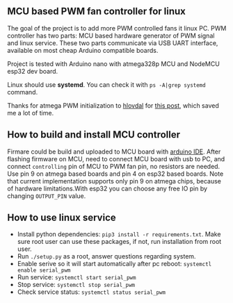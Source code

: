 ## MCU based PWM fan controller for linux

The goal of the project is to add more PWM controlled fans it linux PC.
PWM controller has two parts: MCU based hardware generator of PWM signal and linux service. These two parts communicate via USB UART interface, available on most cheap Arduino compatible boards.

Project is tested with Arduino nano with atmega328p MCU and NodeMCU esp32 dev board.

Linux should use **systemd**. You can check it with `ps -A|grep systemd` command.

Thanks for atmega PWM initialization to [hlovdal](https://stackoverflow.com/users/23118/hlovdal) for [this post](https://stackoverflow.com/a/64864315/15324164), which saved me a lot of time.

## How to build and install MCU controller

Firmare could be build and uploaded to MCU board with [arduino IDE](https://www.arduino.cc/en/software/).
After flashing firmware on MCU, need to connect MCU board with usb to PC, and connect `controlling` pin of MCU to PWM fan pin, no resistors are needed.
Use pin 9 on atmega based boards and pin 4 on esp32 based boards. Note that current implementation supports only pin 9 on atmega chips, because of hardware limitations.With esp32 you can choose any free IO pin by changing `OUTPUT_PIN` value.

## How to use linux service

- Install python dependencies: `pip3 install -r requirements.txt`. Make sure root user can use these packages, if not, run installation from root user.
- Run `./setup.py` as a root, answer questions regarding system.
- Enable serive so it will start automatically after pc reboot: `systemctl enable serial_pwm`
- Run service: `systemctl start serial_pwm`
- Stop service: `systemctl stop serial_pwm`
- Check service status: `systemctl status serial_pwm`
